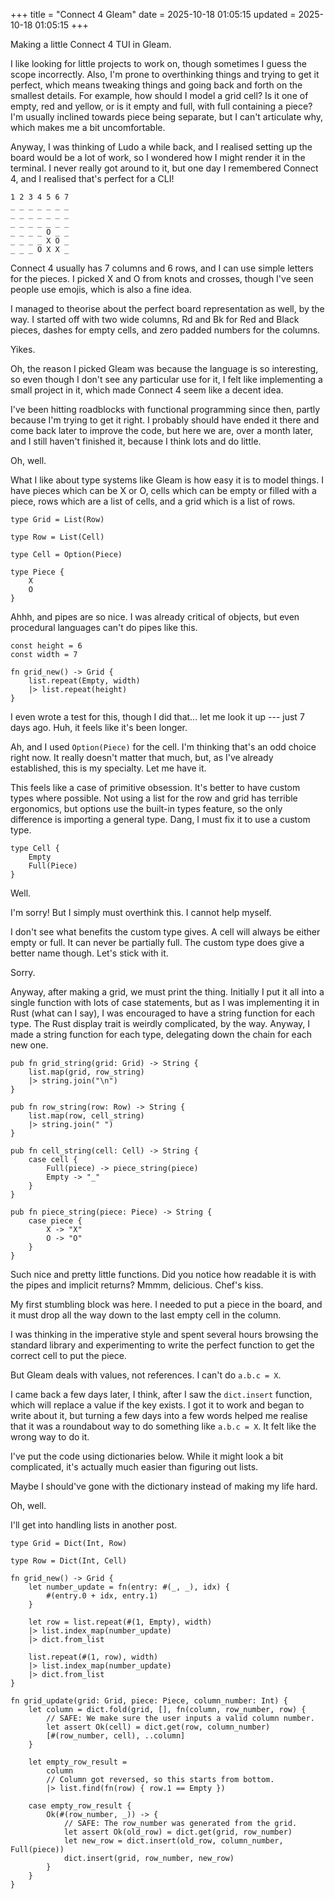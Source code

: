 +++
title = "Connect 4 Gleam"
date = 2025-10-18 01:05:15
updated = 2025-10-18 01:05:15
+++

Making a little Connect 4 TUI in Gleam.

I like looking for little projects to work on,
though sometimes I guess the scope incorrectly.
Also, I'm prone to overthinking things
and trying to get it perfect,
which means tweaking things and going back and forth
on the smallest details.
For example, how should I model a grid cell?
Is it one of empty, red and yellow,
or is it empty and full, with full containing a piece?
I'm usually inclined towards piece being separate,
but I can't articulate why,
which makes me a bit uncomfortable.

Anyway, I was thinking of Ludo a while back,
and I realised setting up the board
would be a lot of work,
so I wondered how I might render it in the terminal.
I never really got around to it,
but one day I remembered Connect 4,
and I realised that's perfect for a CLI!

```
1 2 3 4 5 6 7
_ _ _ _ _ _ _
_ _ _ _ _ _ _
_ _ _ _ _ _ _
_ _ _ _ O _ _
_ _ _ _ X O _
_ _ _ O X X _
```

Connect 4 usually has 7 columns and 6 rows,
and I can use simple letters for the pieces.
I picked X and O from knots and crosses,
though I've seen people use emojis,
which is also a fine idea.

I managed to theorise about the perfect
board representation as well, by the way.
I started off with two wide columns,
Rd and Bk for Red and Black pieces,
dashes for empty cells,
and zero padded numbers for the columns.

Yikes.

Oh, the reason I picked Gleam
was because the language is so interesting,
so even though I don't see any particular use for it,
I felt like implementing a small project in it,
which made Connect 4 seem like a decent idea.

I've been hitting roadblocks with
functional programming since then,
partly because I'm trying to get it right.
I probably should have ended it there
and come back later to improve the code,
but here we are, over a month later,
and I still haven't finished it,
because I think lots and do little.

Oh, well.

What I like about type systems like Gleam
is how easy it is to model things.
I have pieces which can be X or O,
cells which can be empty or filled with a piece,
rows which are a list of cells,
and a grid which is a list of rows.

```
type Grid = List(Row)

type Row = List(Cell)

type Cell = Option(Piece)

type Piece {
	X
	O
}
```

Ahhh, and pipes are so nice.
I was already critical of objects,
but even procedural languages
can't do pipes like this.

```
const height = 6
const width = 7

fn grid_new() -> Grid {
	list.repeat(Empty, width)
	|> list.repeat(height)
}
```

I even wrote a test for this,
though I did that... let me look it up
--- just 7 days ago.
Huh, it feels like it's been longer.

Ah, and I used `Option(Piece)` for the cell.
I'm thinking that's an odd choice right now.
It really doesn't matter that much,
but, as I've already established,
this is my specialty.
Let me have it.

This feels like a case of primitive obsession.
It's better to have custom types where possible.
Not using a list for the row and grid
has terrible ergonomics,
but options use the built-in types feature,
so the only difference is importing a general type.
Dang, I must fix it to use a custom type.

```
type Cell {
	Empty
	Full(Piece)
}
```

Well.

I'm sorry! But I simply must overthink this.
I cannot help myself.

I don't see what benefits the custom type gives.
A cell will always be either empty or full.
It can never be partially full.
The custom type does give a better name though.
Let's stick with it.

Sorry.

Anyway, after making a grid,
we must print the thing.
Initially I put it all into a single function
with lots of case statements,
but as I was implementing it in Rust (what can I say),
I was encouraged to have a string function for each type.
The Rust display trait is weirdly complicated, by the way.
Anyway, I made a string function for each type,
delegating down the chain for each new one.

```
pub fn grid_string(grid: Grid) -> String {
	list.map(grid, row_string)
	|> string.join("\n")
}

pub fn row_string(row: Row) -> String {
	list.map(row, cell_string)
	|> string.join(" ")
}

pub fn cell_string(cell: Cell) -> String {
	case cell {
		Full(piece) -> piece_string(piece)
		Empty -> "_"
	}
}

pub fn piece_string(piece: Piece) -> String {
	case piece {
		X -> "X"
		O -> "O"
	}
}
```

Such nice and pretty little functions.
Did you notice how readable it is
with the pipes and implicit returns?
Mmmm, delicious. Chef's kiss.

My first stumbling block was here.
I needed to put a piece in the board,
and it must drop all the way down
to the last empty cell in the column.

I was thinking in the imperative style
and spent several hours
browsing the standard library and experimenting
to write the perfect function
to get the correct cell to put the piece.

But Gleam deals with values, not references.
I can't do `a.b.c = X`.

I came back a few days later, I think,
after I saw the `dict.insert` function,
which will replace a value if the key exists.
I got it to work and began to write about it,
but turning a few days into a few words
helped me realise that it was a roundabout way
to do something like `a.b.c = X`.
It felt like the wrong way to do it.

I've put the code using dictionaries below.
While it might look a bit complicated,
it's actually much easier than figuring out lists.

Maybe I should've gone with the dictionary
instead of making my life hard.

Oh, well.

I'll get into handling lists in another post.

```
type Grid = Dict(Int, Row)

type Row = Dict(Int, Cell)

fn grid_new() -> Grid {
	let number_update = fn(entry: #(_, _), idx) {
		#(entry.0 + idx, entry.1)
	}

	let row = list.repeat(#(1, Empty), width)
	|> list.index_map(number_update)
	|> dict.from_list
	
	list.repeat(#(1, row), width)
	|> list.index_map(number_update)
	|> dict.from_list
}

fn grid_update(grid: Grid, piece: Piece, column_number: Int) {
	let column = dict.fold(grid, [], fn(column, row_number, row) {
		// SAFE: We make sure the user inputs a valid column number.
		let assert Ok(cell) = dict.get(row, column_number)
		[#(row_number, cell), ..column]
	}

	let empty_row_result =
		column
		// Column got reversed, so this starts from bottom.
		|> list.find(fn(row) { row.1 == Empty })
	
	case empty_row_result {
		Ok(#(row_number, _)) -> {
			// SAFE: The row_number was generated from the grid.
			let assert Ok(old_row) = dict.get(grid, row_number)
			let new_row = dict.insert(old_row, column_number, Full(piece))
			dict.insert(grid, row_number, new_row)
		}
	}
}
```
